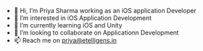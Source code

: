 - 👋 Hi, I’m Priya Sharma working as an iOS application Developer
- 👀 I’m interested in iOS Application Development
- 🌱 I’m currently learning iOS and Unity
- 💞️ I’m looking to collaborate on Applicationn Development
- 📫 Reach me on priya@etelligens.in

<!---
priyaEte/priyaEte is a ✨ special ✨ repository because its `README.md` (this file) appears on your GitHub profile.
You can click the Preview link to take a look at your changes.
--->
